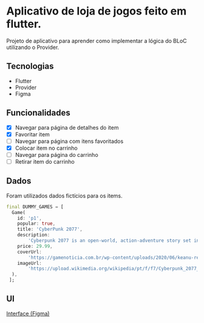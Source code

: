 # Aplicativo de loja de jogos feito em flutter.

Projeto de aplicativo para aprender como implementar a lógica do BLoC utilizando o Provider.

## Tecnologias

* Flutter
* Provider
* Figma

## Funcionalidades

- [x] Navegar para página de detalhes do item
- [x] Favoritar item
- [ ] Navegar para página com itens favoritados
- [x] Colocar item no carrinho
- [ ] Navegar para página do carrinho
- [ ] Retirar item do carrinho
 
## Dados

Foram utilizados dados fictícios para os items.

```dart
final DUMMY_GAMES = [
  Game(
    id: 'p1',
    popular: true,
    title: 'CyberPunk 2077',
    description:
        'Cyberpunk 2077 is an open-world, action-adventure story set in Night City, a megalopolis obsessed with power, glamour and body modification. You play as V, a mercenary outlaw going after a one-of-a-kind implant that is the key to immortality.',
    price: 29.99,
    coverUrl:
        'https://gamenoticia.com.br/wp-content/uploads/2020/06/keanu-reeves-cyberpunk-2077-johnny-silverhand.jpg',
    imageUrl:
        'https://upload.wikimedia.org/wikipedia/pt/f/f7/Cyberpunk_2077_capa.png',
  ),
 ];
```


## UI

 [Interface (Figma)](https://www.figma.com/file/wolbgBIfOZaqiLEwkZd6FS/Untitled?node-id=0%3A1)


 
 
